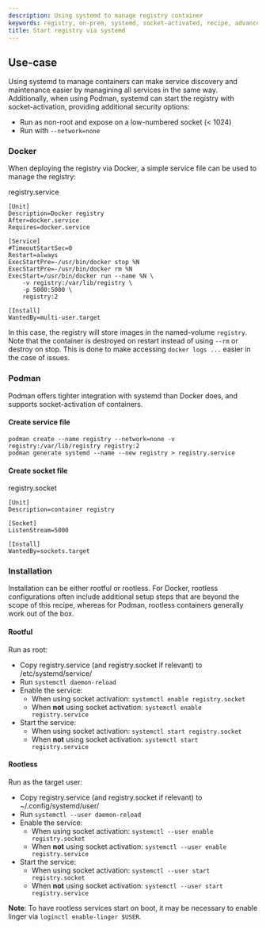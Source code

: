 ```yaml
---
description: Using systemd to manage registry container
keywords: registry, on-prem, systemd, socket-activated, recipe, advanced
title: Start registry via systemd
---
```


## Use-case

Using systemd to manage containers can make service discovery and maintenance easier
by managining all services in the same way.  Additionally, when using Podman, systemd
can start the registry with socket-activation, providing additional security options:
* Run as non-root and expose on a low-numbered socket (< 1024)
* Run with `--network=none`

### Docker

When deploying the registry via Docker, a simple service file can be used to manage
the registry:

registry.service
```
[Unit]
Description=Docker registry
After=docker.service
Requires=docker.service

[Service]
#TimeoutStartSec=0
Restart=always
ExecStartPre=-/usr/bin/docker stop %N
ExecStartPre=-/usr/bin/docker rm %N
ExecStart=/usr/bin/docker run --name %N \
    -v registry:/var/lib/registry \
    -p 5000:5000 \
    registry:2

[Install]
WantedBy=multi-user.target
```

In this case, the registry will store images in the named-volume `registry`.
Note that the container is destroyed on restart instead of using `--rm` or
destroy on stop.  This is done to make accessing `docker logs ...` easier in
the case of issues.

### Podman

Podman offers tighter integration with systemd than Docker does, and supports
socket-activation of containers.

#### Create service file

```
podman create --name registry --network=none -v registry:/var/lib/registry registry:2
podman generate systemd --name --new registry > registry.service
```

#### Create socket file

registry.socket
```
[Unit]
Description=container registry

[Socket]
ListenStream=5000

[Install]
WantedBy=sockets.target
```

### Installation

Installation can be either rootful or rootless.  For Docker, rootless configurations
often include additional setup steps that are beyond the scope of this recipe, whereas
for Podman, rootless containers generally work out of the box.

#### Rootful

Run as root:

* Copy registry.service (and registry.socket if relevant) to /etc/systemd/service/
* Run `systemctl daemon-reload`
* Enable the service:
  * When using socket activation: `systemctl enable registry.socket`
  * When **not** using socket activation: `systemctl enable registry.service`
* Start the service:
  * When using socket activation: `systemctl start registry.socket`
  * When **not** using socket activation: `systemctl start registry.service`

#### Rootless

Run as the target user:

* Copy registry.service (and registry.socket if relevant) to ~/.config/systemd/user/
* Run `systemctl --user daemon-reload`
* Enable the service:
  * When using socket activation: `systemctl --user enable registry.socket`
  * When **not** using socket activation: `systemctl --user enable registry.service`
* Start the service:
  * When using socket activation: `systemctl --user start registry.socket`
  * When **not** using socket activation: `systemctl --user start registry.service`

**Note**: To have rootless services start on boot, it may be necessary to enable linger
via `loginctl enable-linger $USER`.
